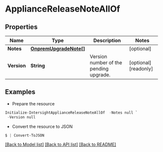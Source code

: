 # ApplianceReleaseNoteAllOf
## Properties

Name | Type | Description | Notes
------------ | ------------- | ------------- | -------------
**Notes** | [**OnpremUpgradeNote[]**](OnpremUpgradeNote.md) |  | [optional] 
**Version** | **String** | Version number of the pending upgrade. | [optional] [readonly] 

## Examples

- Prepare the resource
```powershell
Initialize-IntersightApplianceReleaseNoteAllOf  -Notes null `
 -Version null
```

- Convert the resource to JSON
```powershell
$ | Convert-ToJSON
```

[[Back to Model list]](../README.md#documentation-for-models) [[Back to API list]](../README.md#documentation-for-api-endpoints) [[Back to README]](../README.md)

